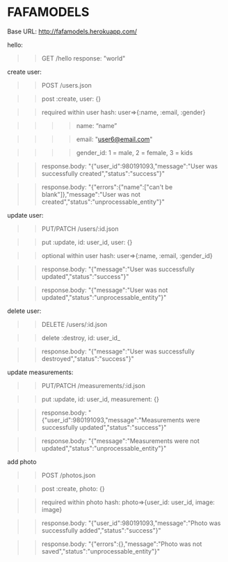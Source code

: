 FAFAMODELS
==========
Base URL: http://fafamodels.herokuapp.com/

hello:
>>GET /hello
>> response: "world"

create user:

>>POST   /users.json

>>post :create, user: {}

>>required within user hash: user=>{:name, :email, :gender}

>>>>name: “name”

>>>>email: "user6@email.com"

>>>>gender_id: 1 = male, 2 = female, 3 = kids

>>response.body: "{\"user_id\":980191093,\"message\":\"User was successfully created\",\"status\":\"success\"}"

>>response.body: "{\"errors\":{\"name\":[\"can't be blank\"]},\"message\":\"User was not created\",\"status\":\"unprocessable_entity\"}"

update user:
>>PUT/PATCH    /users/:id.json

>>put :update, id: user_id, user: {}

>>optional within user hash: user=>{:name, :email, :gender_id}

>>response.body: "{\"message\":\"User was successfully updated\",\"status\":\"success\"}"

>>response.body: "{\"message\":\"User was not updated\",\"status\":\"unprocessable_entity\"}"

delete user:
>>DELETE /users/:id.json

>>delete :destroy, id: user_id_

>>response.body: "{\"message\":\"User was successfully destroyed\",\"status\":\"success\"}"

update measurements:
>>PUT/PATCH    /measurements/:id.json

>>put :update, id: user_id, measurement: {}

>>response.body: "{\"user_id\":980191093,\"message\":\"Measurements were successfully updated\",\"status\":\"success\"}"

>>response.body: "{\"message\":\"Measurements were not updated\",\"status\":\"unprocessable_entity\"}"

add photo
>>POST   /photos.json

>>post :create, photo: {}

>>required within photo hash: photo=>{user_id: user_id, image: image}

>>response.body: "{\"user_id\":980191093,\"message\":\"Photo was successfully added\",\"status\":\"success\"}"

>>response.body: "{\"errors\":{},\"message\":\"Photo was not saved\",\"status\":\"unprocessable_entity\"}"
